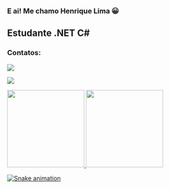 ### E ai! Me chamo Henrique Lima 😀

## Estudante .NET C# 

### Contatos:

<div>
  <a href="https://instagram.com/henriquelima0" target="_blank"><img src="https://img.shields.io/badge/-Instagram-%23E4405F?style=for-the-badge&logo=instagram&logoColor=white" target="_blank"></a>
  
  <a href="https://www.linkedin.com/in/fhenriquelima1/" target="_blank"><img src="https://img.shields.io/badge/-LinkedIn-%230077B5?style=for-the-badge&logo=linkedin&logoColor=white" target="_blank"></a> 
</div>

<div>
<a href="https://github.com/henriquelima0">
<img height="180em" src="https://github-readme-stats.vercel.app/api/top-langs/?username=henriquelima0&layout=compact&langs_count=7&theme=dracula"/>
<img height="180em" src="https://github-readme-stats.vercel.app/api?username=henriquelima0&show_icons=true&theme=dracula&include_all_commits=true&count_private=true"/>
</div>

![Snake animation](https://github.com/seu-usuário-aqui/seu-usuário-aqui/blob/output/github-contribution-grid-snake.svg)
